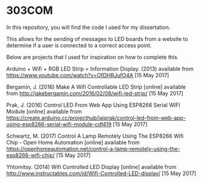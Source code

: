 # 303COM
In this repository, you will find the code I used for my dissertation.

This allows for the sending of messages to LED boards from a website to determine if a user is connected to a correct access point. 

Below are projects that I used for inspiration on how to complete this. 

Arduino + Wifi + RGB LED Strip = Information Display. (2013) available from <https://www.youtube.com/watch?v=OfDHRJufO4A> [15 May 2017]

Bergamin, J. (2016) Make A Wifi Controllable LED Strip [online] available from <http://jakebergamin.com/2016/02/08/wifi-led-strip/> [15 May 2017]

Prak, J. (2016) Control LED From Web App Using ESP8266 Serial WIFI Module [online] available from <https://create.arduino.cc/projecthub/jaiprak/control-led-from-web-app-using-esp8266-serial-wifi-module-cdf419> [15 May 2017]

Schwartz, M. (2017) Control A Lamp Remotely Using The ESP8266 Wifi Chip - Open Home Automation [online] available from <https://openhomeautomation.net/control-a-lamp-remotely-using-the-esp8266-wifi-chip/> [15 May 2017]

Yhtomitsy. (2014) Wifi Controlled LED Display [online] available from <http://www.instructables.com/id/Wifi-Controlled-LED-display/> [15 May 2017]

